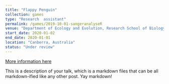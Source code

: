 ```yaml
---
title: "Flappy Penguin"
collection: games
type: "Research  assistant"
permalink: /games/2019-10-01-sangeranalyseR
venue: "Department of Ecology and Evolution, Research School of Biology, Australian National University"
start_date: 2020-01-02
end_date: 2020-01-01
location: "Canberra, Australia"
status: "Under review"
---
```



[More information here](https://www.roc-taiwan.org/cayyz_en/post/5636.html)

This is a description of your talk, which is a markdown files that can be all markdown-ified like any other post. Yay markdown!
